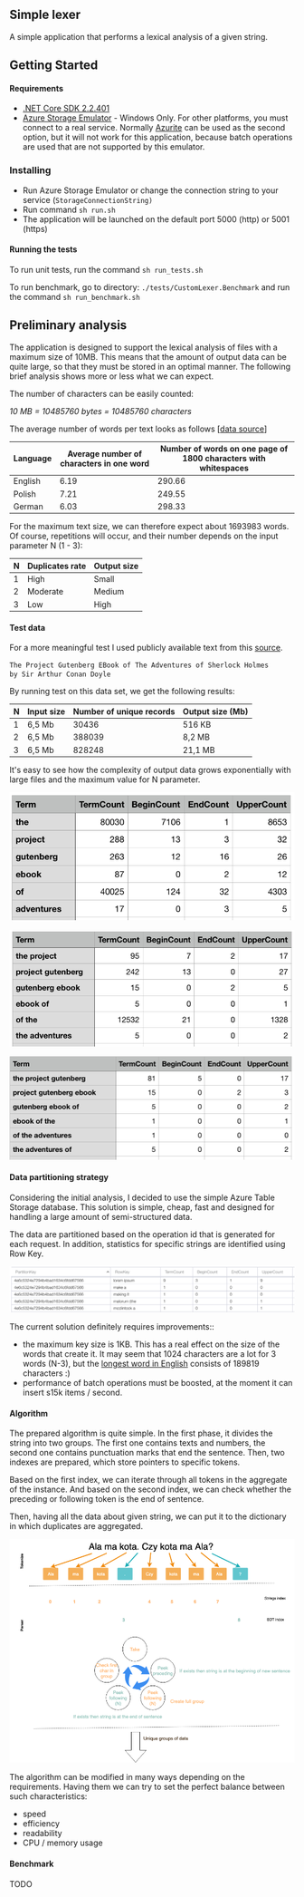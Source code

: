 ## Simple lexer

A simple application that performs a lexical analysis of a given string.

## Getting Started

#### Requirements

* [.NET Core SDK 2.2.401](https://dotnet.microsoft.com/download/thank-you/dotnet-sdk-2.2.401-macos-x64-installer)
* [Azure Storage Emulator](https://go.microsoft.com/fwlink/?linkid=717179&clcid=0x409) - Windows Only. For other platforms, you must connect to a real service. Normally [Azurite](https://github.com/Azure/Azurite) can be used as the second option, but it will not work for this application, because batch operations are used that are not supported by this emulator.

### Installing

* Run Azure Storage Emulator or change the connection string to your service (`StorageConnectionString)`
* Run command `sh run.sh`
* The application will be launched on the default port 5000 (http) or 5001 (https)

#### Running the tests

To run unit tests, run the command `sh run_tests.sh`

To run benchmark, go to directory: `./tests/CustomLexer.Benchmark` and  run the command `sh run_benchmark.sh`



## Preliminary analysis

The application is designed to support the lexical analysis of files with a maximum size of 10MB. This means that the amount of output data can be quite large, so that they must be stored in an optimal manner. The following brief analysis shows more or less what we can expect.

The number of characters can be easily counted:

*10 MB = 10485760 bytes = 10485760 characters*

The average number of words per text looks as follows [[data source](https://diuna.biz/length-of-words-average-number-of-characters-in-a-word/)]

| Language | Average number of characters in one word | Number of words on one page of 1800 characters with whitespaces |
| -------- | ---------------------------------------- | ------------------------------------------------------------ |
| English  | 6.19                                     | 290.66                                                       |
| Polish   | 7.21                                     | 249.55                                                       |
| German   | 6.03                                     | 298.33                                                       |

For the maximum text size, we can therefore expect about 1693983 words. Of course, repetitions will occur, and their number depends on the input parameter N (1 - 3):

| N    | Duplicates rate | Output size |
| ---- | --------------- | ----------- |
| 1    | High            | Small       |
| 2    | Moderate        | Medium      |
| 3    | Low             | High        |

#### Test data

For a more meaningful test I used publicly available text from this [source](https://norvig.com/big.txt). 

```
The Project Gutenberg EBook of The Adventures of Sherlock Holmes
by Sir Arthur Conan Doyle
```

By running test on this data set, we get the following results:

| N    | Input size | Number of unique records | Output size (Mb) |
| ---- | ---------- | ------------------------ | ---------------- |
| 1    | 6,5 Mb     | 30436                    | 516 KB           |
| 2    | 6,5 Mb     | 388039                   | 8,2 MB           |
| 3    | 6,5 Mb     | 828248                   | 21,1 MB          |

It's easy to see how the complexity of output data grows exponentially with large files and the maximum value for N parameter.

![N1](https://raw.githubusercontent.com/pmaga/CustomLexer/master/docs/img_n1.png)

![N2](https://raw.githubusercontent.com/pmaga/CustomLexer/master/docs/img_n2.png)

![N3](https://raw.githubusercontent.com/pmaga/CustomLexer/master/docs/img_n3.png)



#### Data partitioning strategy

Considering the initial analysis, I decided to use the simple Azure Table Storage database. This solution is simple, cheap, fast and designed for handling a large amount of semi-structured data.

The data are partitioned based on the operation id that is generated for each request. In addition, statistics for specific strings are identified using Row Key. 

![N3](https://raw.githubusercontent.com/pmaga/CustomLexer/master/docs/img_tablestorage.png)

The current solution definitely requires improvements::

* the maximum key size is 1KB. This has a real effect on the size of the words that create it. It may seem that 1024 characters are a lot for 3 words (N-3), but the [longest word in English](https://en.wikipedia.org/wiki/Longest_word_in_English) consists of 189819 characters :)
* performance of batch operations must be boosted, at the moment it can insert s15k items / second.

#### Algorithm

The prepared algorithm is quite simple. In the first phase, it divides the string into two groups. The first one contains texts and numbers, the second one contains punctuation marks that end the sentence. Then, two indexes are prepared, which store pointers to specific tokens.

Based on the first index, we can iterate through all tokens in the aggregate of the instance. And based on the second index, we can check whether the preceding or following token is the end of sentence.

Then, having all the data about given string, we can put it to the dictionary in which duplicates are aggregated.

![N3](https://raw.githubusercontent.com/pmaga/CustomLexer/master/docs/img_algorithm.png)

The algorithm can be modified in many ways depending on the requirements. Having them we can try to set the perfect balance between such characteristics:
* speed
* efficiency
* readability
* CPU / memory usage

#### Benchmark

TODO